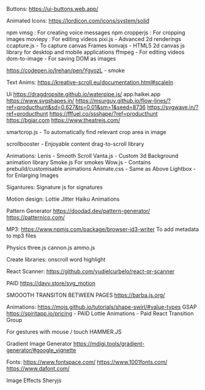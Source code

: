 Buttons:
https://ui-buttons.web.app/

Animated Icons:
https://lordicon.com/icons/system/solid

npm vmsg : For creating voice messages
npm cropperjs : For cropping images
moviepy : For editing videos
pixi.js - Advanced 2d renderings
ccapture.js - To capture canvas Frames
konvajs -  HTML5 2d canvas js library for desktop and mobile applications
ffmpeg - For editing videos
dom-to-image - For saving DOM as images

https://codepen.io/Irehan/pen/YgyozL - smoke

Text Anims:
https://kreative-scroll.eu/documentation.html#scaleIn

Ui
https://dragdropsite.github.io/waterpipe.js/
app.haikei.app
https://www.svgshapes.in/
https://msurguy.github.io/flow-lines/?ref=producthunt&sd=0.627&ts=0.01&sm=1&seed=8736
https://svgwave.in/?ref=producthunt
https://fffuel.co/ssshape/?ref=producthunt
https://bgjar.com
https://www.theatrejs.com/

smartcrop.js - To automatically find relevant crop area in image

scrollbooster - Enjoyable content drag-to-scroll library

Animations:
Lenis - Smooth Scroll
Vanta.js - Custom 3d Background animation library
Smoke.js For smokes
Wow.js - Contains prebuild/customisable animations
Animate.css - Same as Above
Lightbox - for Enlarging Images

Sigantures:
Signature js for signatures

Motion design:
Lottie
Jitter
Haiku Animations

Pattern Generator
https://doodad.dev/pattern-generator/
https://patternico.com/

MP3:
https://www.npmjs.com/package/browser-id3-writer
To add metadata to mp3 files

Physics
three.js
cannon.js
ammo.js


Create libraries:
onscroll word highlight

React Scanner:
https://github.com/yudielcurbelo/react-qr-scanner

PAID
https://davv.store/svg_motion

SMOOOTH TRANSITON BETWEEN PAGES
https://barba.js.org/

Animations:
https://mojs.github.io/tutorials/shape-swirl/#value-types
GSAP
https://spiritapp.io/pricing  - PAID
Lottie Animations - Paid
React Transition Group

For gestures with mouse / touch
HAMMER.JS


Gradient Image Generator
https://mdigi.tools/gradient-generator/#google_vignette

Fonts:
https://www.fontspace.com/
https://www.1001fonts.com/
https://www.dafont.com/

Image Effects
Sheryjs
